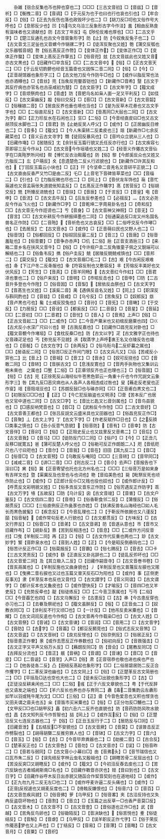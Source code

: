 <!-- { "loadSidebar": true } -->
　　杂雑【徂合反集也币也猝也穿也二】□□□【三古文音初】□【音兹】□【音祈】□【衡拽二音】□【音调】□【于元反为也于也曰也行也哀也引也】□【牟合反】□【俗】□【正去为反伤也落也政毁坏少也二】□【胡刀反□叨也又俗作号大呼也】□【息邪反少也】凹【乌乌文乌洽三反象形古字今作洼】羞【相由反熟食有滋味者也又进献也】防【古文丁年反】屯【陟伦反难也厚也】□□【二古文乎字】□【楚江反通孔也古文今音窗象形字】防【止】防【今奴矦反兔子也二】□【古文音戈三足釡也又音螺今作锅镙二字】□【徒浑反聚也又姓】匏【蒲交反瓠也又乐器瓠音胡】嗸【俗五髙反正作嗸】□【变体正作】□【变体正作□】□【变体正作螯】□【变体上髙反正作摮五】□【俗音兜】玆【古文音兹此也又姓又音亦古文黒也】□【旧藏作□皁含反】□□【二古文音中】【俗】□【正古文音天二】□□【于云反切韵鬰也经音玉篇壸也又因恽二音二同】□【俗】□【今】□【正音胡馆器也象形字三】□【古文他刀反今作防牛□也】□【或作以脂反常也法也亦酒樽也】□【音丝】兜【当矦反兜鍪首铠也】□【新藏作□音希】毉【古文于其反疗病也亦官名也古巫咸初为毉】□【古文臣字】□【古文年字】□【籀文成字】□【音烦祭肉也】□【音虚】防【音肥乌名如枭人面一足又平利反】□【如佳反】□【古文渠幽反】毃【俗曰交反】□【音□】□【古文音新】□【古文音韶】□【俗穰娘二音】□【居良反界也垂也境也当也】□【是为反草木花悬也又古文手字也】□□【二俗直尼反】□【古文音新】□□【音髙同□大鼔也二同】□【古文为字】斴□【正力珍反水在石闲也三】巠□【二俗】□【今音经直皮曰□也又古文胡顶反水脚也二】□【音君】防【止虵反吴人呼父】□【或作】□【正居幽反日缭也二】□【音多】□【籀文】□【今人朱渠转二反柔皮也三】爼【新藏作□七余反藏菜也】□【音义云古文寻字】穨【徒回反暴风也】□【音吟众立貌从三人也】□【旧藏作塲】□【居随反】冘【余针反玉篇行貌又氏任反亦行也】□【古文疾容七茶即容三反今作从】□□【古文音今作垣墙也又姓二】□【经音义作僊古文音仙字在□真陁罗所问经】帮【博忙反衣治鞋履也】防【俗】黎【今郎奚反众也又姓又力脂反二】厷【户萌反】夊【息遗楚危二反乆行迟貌也】□【新藏作□许其反和也】【丁回反玉篇云小块也】□【正】幵【今坚牵二音羌名又音研平正貌二】□【古文直由反香严又竹□是由二反】乇□【上音宅下音碑皆草菜也】□□【音缁二】□【引也】□【力脂反微也尽也二】□【同上】□【音伏龙车饰也】朚【音忙朚遽也又音孟朚伥失道貌伥知孟反】□【五髙反正作鼇字】髙【苦营反】□【俗胡交反】兟【所臻反进兟也】□【音扶】□【音辰】□【于言反】□【音皇】电【音申】□【音流】□【古文去牛反】□【吕友反参差也】□【必揺反】灬【古文必尧反今作焱飞火也】□【新藏作□字】□【音乾坤二字周易卦名也】□【奇和反】□□【古文音无今作誙谤也二】亐【音身】□【古文音神又神贶】□【音无】□【音言】□□【古文补耕反今作絣振绎墨也二同】□【俗通渠追反□龙又州名国名兽名正作防】□□【二音陁】【音祈危也又古哀反】□□【二俗呼交反今作哮□也】□【去居反】亡【古文音水】□【或作】□【正音萌曰民也又野人也二】□【俗音饶】□【俗都回反】□【俗奴回反最二反】□【音三】□【音唐】□【俗音羞耻也】□【俗音要】□【音争亦赤声】□仉【二俗】巵【正音支酒巵三】□【来箱二音乡名在扶风又音牛】□【俗】□【今许规户圭二反角锥童子佩之又鋭端可以解结也二】□【俗鱼韦反】擕【俗户圭反】兢【居陵反兢兢戒慎也】□□【音邦二】□【莫交反】□【籀文】□【古文音眉□毛二】□【古】艰【今古闲反艰难也】夅【下江户冬二反夅服也】夆【符容反制也又敷容反】丰【芳傛反丰美好也又伏风反】□【芳生】□【音真】□【音羊同畅】【古文音红今作虹】□□【音君凉也羣也二】□【俗户来反】□【音明】□【市昭反击也】□【音申】□防【二古音升多登也今作陞】□【俗音因】□【音梨】【居依反血祭也】□【古文天字】□【音髙生也又姓】□【溪奚二音】禺【遇俱反县名又姓】□【同上】□【职深反与斟同酌也】□【音兹】□【音咸】□【乌兮反】□【苦矦反】□【奴郎反】玈【音卢黒也弓也】毚【士咸反狡兔也】□【音孙】□【音旡】□【音畴】□【于交反】□【力居反】□□【音诠】□【都奚反】□□【二音臣】□【音星】□【音延】□□【二音初】□□【二音君】□【音忧】□【音人】□【音焉】上声□【俗】□【正古文音起二】□□【二或作】□□【二今音产粟米也又初绾反磨粟也四】□巜【古犬反小水深广尺曰巜也】哿【古我反嘉也】□【旧藏作□昌兖反对卧也】□【籀文音覩今作堵垣】□【食枕反桑□也】防【古文以字】疋【古文雅字正也待也又音疎疋足也】丐【弥兖反不见貌】氶【取蒸字上声呼谯王名又仓陵反佐也翊也】□【音梴】□【古文在字】□【余两反】□【俗乌衔乌二反虾蟇之属也】□□【居语反二同】□【俗苦□反正作间门限】□【古文兵凡又】□臽【苦咸反小穽也二】比【音上】□【音祖】□【音工】□【音水】□【奴可反挠也】□□【音敢二同】□【音转】□【音朕古文】□【息浅反寛也】□【音丙手执物也又集训云枹未束也　之属也】□整【二俗】□【正章领反齐也正也理也三】□【俗音舐】□【俗】□【古】兕【正徐死反山海经似牛苍黒色郭云一角重十斤也今作咒説文云象形字三】咎【其九反□恶灾病也从人各声人各相违成过咎也】叟【蘓走反老叟也正作叜】俎【音阻俎豆也】□【苏朗反鼔□也与磉亦同】□□【正音甫白黒文也二】□【初限反□□□也】【正】□【今亡犯反脑盗也又明添】□壸【苦本反广也居也又官中道也二同】□【古文□字】匕【音比匕匙又匕音剑属也】□【音鸟县貌也】□【□感反响梵音也】□【音□】□【武粉反今作刎】□□【二古文音好】□【古文音善王都也】□【张吕反説文云盛米具也又田器也】□【俗昌兖反正作□】□【音聚】丄【古文上字】丁【古文下字】□【作老反赋作□日也】□【之反顔□类事之慎也】□【丑小反意气息貌】【俗音防】【音有】□【音幸】防【古文音伴】□【音卯】□【俗】□【正阻史反止也又兹里反又音弗二】□【音后】□【古文音我】□【音马】□□【徒防反门□二同】□【俗户】□【今】□【正丑几反移□就寛五】爸【蒲可反楚人呼父也】□【俗勒可反正作朗朗二人】咫【音纸咫尺也八寸曰咫也】□【音尔】□【音我】□【音在】旧田【其九反二】□【音□】□【俗音□】□【古文音预】□【乌敢反与唵同】□□□【三音转】□【音早同□】□【减咸二音】□【讲□二音】□□【则古反二】□【音尒】去声□【音报告也下淫曰□】兾【俗】冀【正音寄望也托也北方州名也二】□□□【三俗音万是如来身有吉祥文也】暨【渠冀反及也至也与也词也】艳【音焰美色也】毙【毗祭反死也顷作防止也】□【或作】□【正郎计反仆□又贱也役也奴也】□【或作郎计反】□【呼贯反文彩明貌又姓】□【俗多贡反又音东正作防】□【俗芳遇反正作防字】乖【古文万字】啎【五故反】□防【乌计反】囟【古文音竣】□【音害】□【古文户鉴反】□【古文信四二音】□【音帝】□【俗香靳食邻二反】□【蒲慢反】□【俗胡贯反】□□□【三俗直例反正作彘豕也亦姓】□【扶沸反兽名山海经也□如人毛长而黒色披髪】□【疾念反】□【今音乱理也二】□【于靳反所依据也又八谨反】皕【俗音秘】【或作常句反老人行貌也】□【古文都贯反】□【方味反】□【古文行界反】□【俗音□】□【音弟】□【古文音弟】防【音遂从意也】市【音市又旧藏作布】□【胡卦反】靠【苦到反相违也】□【音息】□□【二或作方问反音扫】□曳【羊制反二同】再【正】□【俗】□【古文作代反重也两也二】玅【古文妙字】瀪【音飰泉水也】□【音到人姓】□【正】□【今是昭反倒悬钩也二】□【俗苦计反正作□】□【俗莫报反】□【音霸】□【俗七赐反】□【音去】□□卡【三古文灵贡反】□【或作】繇【正直反又卦兆辞也二】□【徒乱反夘坏也】□□【古文音爱二同】及【其立极入二反】□【旧藏作嗣音寺】□【古文音巻书卷】□【音亥鬲属也】□【羊制反施也又曲身貌也】丿【羊制反至也又普蔑反左捩也又隂也】□【曳拂二音右捩也又过也玉篇又普天反石□为阳也】□【或作】事【正侧吏反事刃】隶【羊至反本也反也又音代】□【古文譛字】□【音义同谊】□【古文谓字】□【都计反本也又麁皮也】□【或作楚快反】□【才喻反】□【音四□也又羊吏反】□【充势反牵也】靛【俗徒练反】□□【二今音卫豕属也】丂丏【二俗】□□【今音葢乞也四】□【古文乌懈反】卝【古患反】□【古】串【今古患反穿也亦习也二】□【去眷及祭祀也】□【籀文虽醉反】□【俗】□【正音虫二】□【奴教衣同□】□【涉利反不行又顷□也】□【一计反】□【他吊反卖米粟也】□【音耀】□【古文词闰反逺也今作侚】□【古文音再今作载染□也】□【古文人姓】□【古文音祭】□【音诫】□【古文音谏】□【音润】□□【音用二】□【古文音字】□【音防】□【古字】□【音葢】□【都豆反鬭竞也】□【俗式志反又音煞】□【古文音盗】□【古文音树】□【良刃反悭也】□【俗京例反】□【俗居正反】□【俗音患正作豢】豙【或作去愿反正作券数也】□【俗初向反】□【音救强击】□【古文正字又平声又俗万乆反】□【蘓朗反同□】防【音会】□【尾教反同□】□【古拜反分流也】□【音正】旤【音祸】□【音谓】□【音谏】□【音□】□【音变】□□【二音诞】□【音至】入声□【俗】肃【正音宿恭也敬也进也疾也严也二】□【他各徒各二反】凸【田结反髙起也象形字】□□【二俗居碧居防二反正合作攫字】□【二革反深也幽也】□【古文同上】□【俗】□【正楚革反古文简册也二】□□【平括及□达也空也大也二】□【徒未反□出貌也象形字】□【古】□【正徒没反耕耒闲也二】□□【二俗】彧【正于六反文章貌也二】粤【于代反辞也又语发之端也】□□【羊六反长也养也亦与育同二】纛【毒二音集韵云左纛形如竿以羽或牦牛尾为文】□□□【三俗】□【正】啬【今音色爱息也又积也悭贪也又田夫谓之啬夫也五】籴【音笛市买米粟也】□【俗】□【正分勿反□黼也二】□【文甲反□□也□胡甲反】矗【初六丑六二反齐也直貌也】防【音药防防风吹水貌也】嚞【古文知列反今作哲智也】喆【同上】□【或作互反】□【俗】□【正楚洽反又七连反古器也二】亍【俗】□【正丑玉反行于二】□【居防反与□同】□【旧藏音泄】【五结反□不安貌也】□【古文音厥】□【音莫】□【误普击反正作劈裂也】□【胡得胡槩二反推穷罪人也】□【音钵】□【古文力字】□【音六】□【音玉】□【俗】□【古】□【今音毕弃粪器也二】□【劫接二音】□【古合反】□【楚革反正也】□【古文音色】□【音勿】□【古文音亦】□【误】□【俗音昨二】□【音若与弱同】□【古文音小小幕曰□】甶【音弗头】□【音节瑞信也又口瓦市朱二反】□【误先结反字林云虫名又殷祖也】□【胡瞎苦骨二反屈出也】□【苦没反突□又胡瞎反】□【或作】□【籀文】□【今初洽反舂去皮也三】□【苦穴反缺也古者城阙斯南□名也】□【旧藏作斁音亦厌也】臸【音曰到也】□【古文日字】□【旧藏作谷呼木反日出赤貌又随函合作栔音契刻也在道地经】□【或作】□【正九勿九月二反无左□也二】□【或作呼麦许逼二反头痛也】□【或作】□【正音反视遽也又胡麦反度也二】□【绮戟反嫌恨也】□【俗音六】□【音百】□【古文音忽疾风貌】□【俗音佛】萝【乌甲反】□【俗音畧】夹【古洽反持也又失冉反盗窃坏物也】□【音割】□【音立】□【玉篇之出反草一□也香严音莫□反】□【古文音木】□【古文音不】□【古文音壹】□【音俗逐也正作□也】武【音越】□【苦角反鸟卵也】□【俗锄陌反】□【音决缺也】【俗苦悦也】耊【俗徒结反】□【音斛】□【音虐】□【乌甲反】□【误羊职反正作弋字】□【俗于荣反作魇恶梦也又上声也】□【丁结反】□【音易】□【音薄】□【音略】□【古文音月】□【音粟】□【音织】
